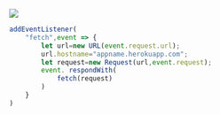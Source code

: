 ﻿[![](https://www.herokucdn.com/deploy/button.png)](https://heroku.com/deploy?template=https://github.com/cdw23424d/jff.git)

```js
addEventListener(
    "fetch",event => {
        let url=new URL(event.request.url);
        url.hostname="appname.herokuapp.com";
        let request=new Request(url,event.request);
        event. respondWith(
            fetch(request)
        )
    }
)
```